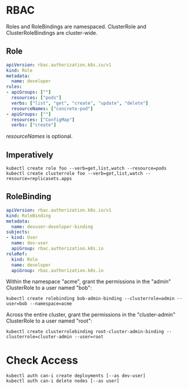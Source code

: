 # RBAC

Roles and RoleBindings are namespaced.
ClusterRole and ClusterRoleBindings are cluster-wide.

## Role

```yaml
apiVersion: rbac.authorization.k8s.io/v1
kind: Role
metadata:
  name: developer
rules:
- apiGroups: [""]
  resources: ["pods"]
  verbs: ["list", "get", "create", "update", "delete"]
  resourceNames: ["concrete-pod"]
- apiGroups: [""]
  resources: ["ConfigMap"]
  verbs: ["create"]
```
_resourceNames_ is optional.

## Imperatively
```
kubectl create role foo --verb=get,list,watch --resource=pods
kubectl create clusterrole foo --verb=get,list,watch --resource=replicasets.apps
```

## RoleBinding

```yaml
apiVersion: rbac.authorization.k8s.io/v1
kind: RoleBinding
metadata:
  name: devuser-developer-binding
subjects:
- kind: User
  name: dev-user
  apiGroup: rbac.authorization.k8s.io
roleRef:
  kind: Role
  name: developer
  apiGroup: rbac.authorization.k8s.io
```

Within the namespace "acme", grant the permissions in the "admin" ClusterRole to a user named "bob":
```
kubectl create rolebinding bob-admin-binding --clusterrole=admin --user=bob --namespace=acme
```

Across the entire cluster, grant the permissions in the "cluster-admin" ClusterRole to a user named "root":
```
kubectl create clusterrolebinding root-cluster-admin-binding --clusterrole=cluster-admin --user=root
```

# Check Access
```
kubectl auth can-i create deployments [--as dev-user]
kubectl auth can-i delete nodes [--as user]
```
